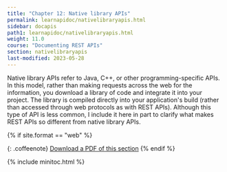 ```yaml
---
title: "Chapter 12: Native library APIs"
permalink: learnapidoc/nativelibraryapis.html
sidebar: docapis
path1: learnapidoc/nativelibraryapis.html
weight: 11.0
course: "Documenting REST APIs"
section: nativelibraryapis
last-modified: 2023-05-28
---
```


Native library APIs refer to Java, C++, or other programming-specific APIs. In this model, rather than making requests across the web for the information, you download a library of code and integrate it into your project. The library is compiled directly into your application's build (rather than accessed through web protocols as with REST APIs). Although this type of API is less common, I include it here in part to clarify what makes REST APIs so different from native library APIs.

{% if site.format == "web" %}

{: .coffeenote}
<a class="coffee" href="ttps://www.buymeacoffee.com/learnapidoc/e/146073">Download a PDF of this section</a>
{% endif %}

{% include minitoc.html %}
